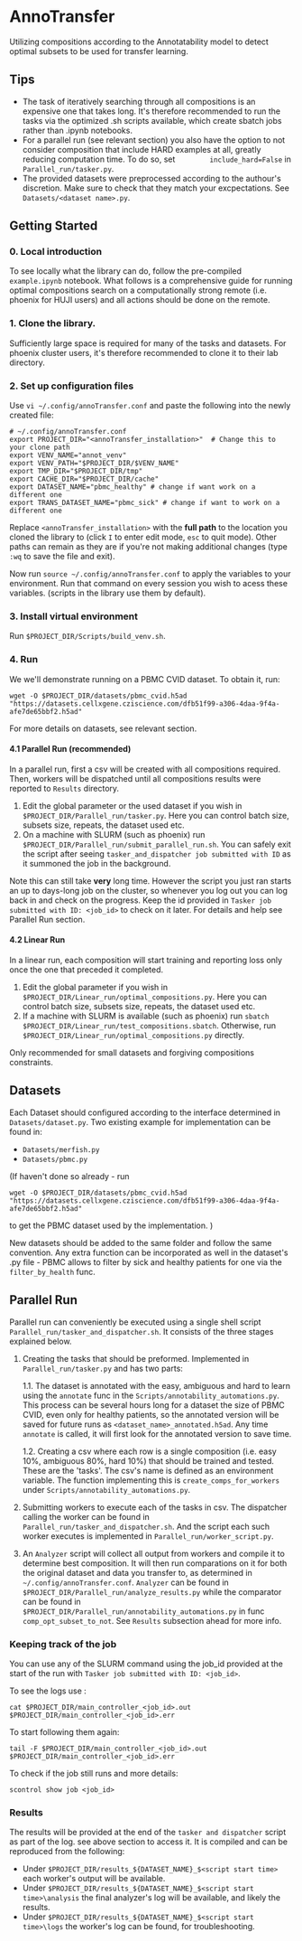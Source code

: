 # AnnoTransfer
Utilizing compositions according to the Annotatability model to detect optimal subsets to be used for transfer learning.

## Tips
- The task of iteratively searching through all compositions is an expensive one that takes long. It's therefore recommended to run the tasks via the optimized .sh scripts available, which create sbatch jobs rather than .ipynb notebooks.
- For a parallel run (see relevant section) you also have the option to not consider composition that include HARD examples at all, greatly reducing computation time. To do so, set `        include_hard=False` in `Parallel_run/tasker.py`.
- The provided datasets were preprocessed according to the authour's discretion. Make sure to check that they match your excpectations. See `Datasets/<dataset name>.py`.

## Getting Started
### 0. Local introduction
To see locally what the library can do, follow the pre-compiled `example.ipynb` notebook. What follows is a comprehensive guide for running optimal compositions search on a computationally strong remote (i.e. phoenix for HUJI users) and all actions should be done on the remote.
### 1. Clone the library. 
Sufficiently large space is required for many of the tasks and datasets. For phoenix cluster users, it's therefore recommended to clone it to their lab directory.
### 2. Set up configuration files
Use `vi ~/.config/annoTransfer.conf` and paste the following into the newly created file:
```
# ~/.config/annoTransfer.conf
export PROJECT_DIR="<annoTransfer_installation>"  # Change this to your clone path
export VENV_NAME="annot_venv"
export VENV_PATH="$PROJECT_DIR/$VENV_NAME"
export TMP_DIR="$PROJECT_DIR/tmp"
export CACHE_DIR="$PROJECT_DIR/cache"
export DATASET_NAME="pbmc_healthy" # change if want work on a different one
export TRANS_DATASET_NAME="pbmc_sick" # change if want to work on a different one
```

Replace `<annoTransfer_installation>` with the **full path** to the location you cloned the library to (click `I` to enter edit mode, `esc` to quit mode).
Other paths can remain as they are if you're not making additional changes
(type `:wq` to save the file and exit).

Now run `source ~/.config/annoTransfer.conf` to apply the variables to your environment. Run that command on every session you wish to acess these variables. (scripts in the library use them by default).
### 3. Install virtual environment
Run `$PROJECT_DIR/Scripts/build_venv.sh`.
### 4. Run
We we'll demonstrate running on a PBMC CVID dataset. To obtain it, run:
```
wget -O $PROJECT_DIR/datasets/pbmc_cvid.h5ad "https://datasets.cellxgene.cziscience.com/dfb51f99-a306-4daa-9f4a-afe7de65bbf2.h5ad"
```
For more details on datasets, see relevant section.
#### 4.1 Parallel Run (recommended)
In a parallel run, first a csv will be created with all compositions required. Then, workers will be dispatched until all compositions results were reported to `Results` directory.
1. Edit the global parameter or the used dataset if you wish in `$PROJECT_DIR/Parallel_run/tasker.py`. Here you can control batch size, subsets size, repeats, the dataset used etc.
2. On a machine with SLURM (such as phoenix) run `$PROJECT_DIR/Parallel_run/submit_parallel_run.sh`. You can safely exit the script after seeing `tasker_and_dispatcher job submitted with ID` as it summoned the job in the background.

Note this can still take **very** long time.
However the script you just ran starts an up to days-long job on the cluster, so whenever you log out you can log back in and check on the progress. Keep the id provided in `Tasker job submitted with ID: <job_id>` to check on it later.
For details and help see Parallel Run section.
#### 4.2 Linear Run
In a linear run, each composition will start training and reporting loss only once the one that preceded it completed.
1. Edit the global parameter if you wish in `$PROJECT_DIR/Linear_run/optimal_compositions.py`. Here you can control batch size, subsets size, repeats, the dataset used etc.
2. If a machine with SLURM is available (such as phoenix) run `sbatch $PROJECT_DIR/Linear_run/test_compositions.sbatch`.
Otherwise, run `$PROJECT_DIR/Linear_run/optimal_compositions.py` directly.

Only recommended for small datasets and forgiving compositions constraints.
## Datasets
Each Dataset should configured according to the interface determined in `Datasets/dataset.py`.
Two existing example for implementation can be found in:
- `Datasets/merfish.py`
- `Datasets/pbmc.py`

(If haven't done so already - run 
```
wget -O $PROJECT_DIR/datasets/pbmc_cvid.h5ad "https://datasets.cellxgene.cziscience.com/dfb51f99-a306-4daa-9f4a-afe7de65bbf2.h5ad"
```
to get the PBMC dataset used by the implementation.
)

New datasets should be added to the same folder and follow the same convention.
Any extra function can be incorporated as well in the dataset's .py file - PBMC allows to filter by sick and healthy patients for one via the `filter_by_health` func.
## Parallel Run
Parallel run can conveniently be executed using a single shell script `Parallel_run/tasker_and_dispatcher.sh`. It consists of the three stages explained below.

1. Creating the tasks that should be preformed. Implemented in `Parallel_run/tasker.py` and has two parts:

   1.1. The dataset is annotated with the easy, ambiguous and hard to learn using the `annotate` func in the `Scripts/annotability_automations.py`. This process can be several hours long for a dataset the size of PBMC CVID, even only for healthy patients, so the annotated version will be saved for future runs as `<dataset_name>_annotated.h5ad`. Any time `annotate` is called, it will first look for the annotated version to save time.

   1.2. Creating a csv where each row is a single composition (i.e. easy 10%, ambiguous 80%, hard 10%) that should be trained and tested. These are the 'tasks'. The csv's name is defined as an environment variable. The function implementing this is `create_comps_for_workers` under `Scripts/annotability_automations.py`.
2. Submitting workers to execute each of the tasks in csv. The dispatcher calling the worker can be found in `Parallel_run/tasker_and_dispatcher.sh`. And the script each such worker executes is implemented in `Parallel_run/worker_script.py`.
3. An `Analyzer` script will collect all output from workers and compile it to determine best composition. It will then run comparations on it for both the original dataset and data you transfer to, as determined in `~/.config/annoTransfer.conf`. 
`Analyzer` can be found in `$PROJECT_DIR/Parallel_run/analyze_results.py` while the comparator can be found in `$PROJECT_DIR/Parallel_run/annotability_automations.py` in func `comp_opt_subset_to_not`.
See `Results` subsection ahead for more info.


### Keeping track of the job
You can use any of the SLURM command using the job_id provided at the start of the run with `Tasker job submitted with ID: <job_id>`. 

To see the logs use :
```
cat $PROJECT_DIR/main_controller_<job_id>.out $PROJECT_DIR/main_controller_<job_id>.err
```
To start following them again:
```
tail -F $PROJECT_DIR/main_controller_<job_id>.out $PROJECT_DIR/main_controller_<job_id>.err
```
To check if the job still runs and more details:
```
scontrol show job <job_id>
```

### Results
The results will be provided at the end of the `tasker and dispatcher` script as part of the log. see above section to access it.
It is compiled and can be reproduced from the following:
- Under `$PROJECT_DIR/results_${DATASET_NAME}_$<script start time>` each worker's output will be available.
- Under `$PROJECT_DIR/results_${DATASET_NAME}_$<script start time>\analysis` the final analyzer's log will be available, and likely the results.
- Under `$PROJECT_DIR/results_${DATASET_NAME}_$<script start time>\logs` the worker's log can be found, for troubleshooting.